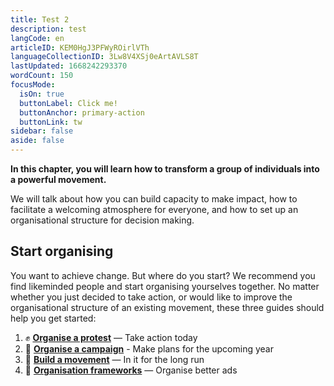 ```yaml
---
title: Test 2
description: test
langCode: en
articleID: KEM0HgJ3PFWyROirlVTh
languageCollectionID: 3Lw8V4XSj0eArtAVLS8T
lastUpdated: 1668242293370
wordCount: 150
focusMode: 
  isOn: true
  buttonLabel: Click me!
  buttonAnchor: primary-action
  buttonLink: tw
sidebar: false
aside: false
---
```


**In this chapter, you will learn how to transform a group of individuals into a powerful movement.**

We will talk about how you can build capacity to make impact, how to facilitate a welcoming atmosphere for everyone, and how to set up an organisational structure for decision making.

## **Start organising**

You want to achieve change. But where do you start? We recommend you find likeminded people and start organising yourselves together. No matter whether you just decided to take action, or would like to improve the organisational structure of an existing movement, these three guides should help you get started:

1. ✊ [**Organise a protest**](https://activisthandbook.org/en/organising/protest) — Take action today
2. 📢 [**Organise a campaign**](https://activisthandbook.org/en/organising/campaign) \- Make plans for the upcoming year
3. **🌊** [**Build a movement**](https://activisthandbook.org/en/organising/build-movement) — In it for the long run
4. **📄** [**Organisation frameworks**](https://activisthandbook.org/en/organising/frameworks) — Organise better ads